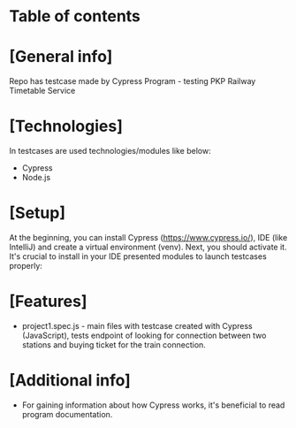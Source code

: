 # Table of contents
# [General info]
Repo has testcase made by Cypress Program - testing PKP Railway Timetable Service
# [Technologies]
In testcases are used technologies/modules like below:
* Cypress
* Node.js
# [Setup]
At the beginning, you can install Cypress (https://www.cypress.io/), IDE (like IntelliJ) and create a virtual environment (venv). Next, you should activate it. It's crucial to install in your IDE presented modules to launch testcases properly:
# [Features]
* project1.spec.js - main files with testcase created with Cypress (JavaScript), tests endpoint of looking for connection between two stations and buying ticket for the train connection.
# [Additional info]
* For gaining information about how Cypress works, it's beneficial to read program documentation.
